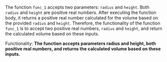 The function `func_1` accepts two parameters: `radius` and `height`. Both `radius` and `height` are positive real numbers. After executing the function body, it returns a positive real number calculated for the volume based on the provided `radius` and `height`. Therefore, the functionality of the function `func_1` is to accept two positive real numbers, `radius` and `height`, and return the calculated volume based on these inputs. 

Functionality: **The function accepts parameters radius and height, both positive real numbers, and returns the calculated volume based on these inputs.**
